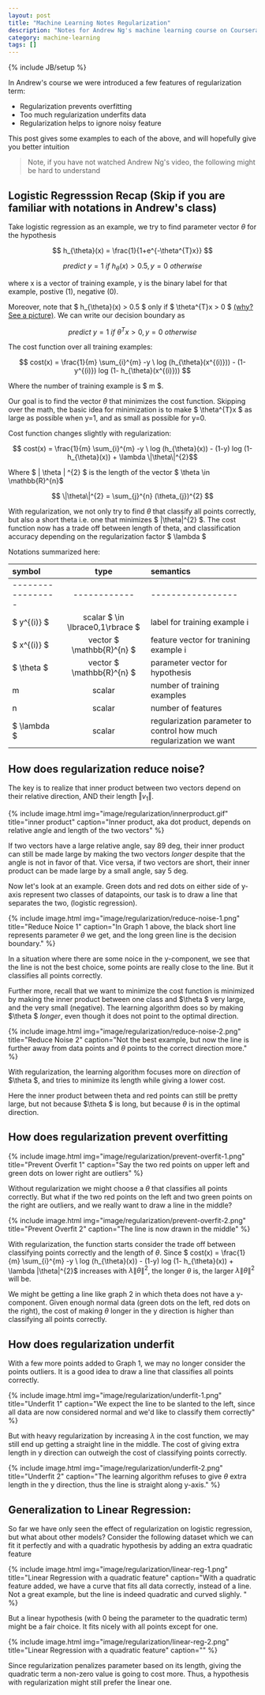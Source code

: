 ```yaml
---
layout: post
title: "Machine Learning Notes Regularization"
description: "Notes for Andrew Ng's machine learning course on Coursera. Intended for people who have watched linear regression and logistic regression"
category: machine-learning
tags: []
---
```

{% include JB/setup %}


In Andrew's course we were introduced a few features of regularization term: 

* Regularization prevents overfitting
* Too much regularization underfits data
* Regularization helps to ignore noisy feature

This post gives some examples to each of the above, and will hopefully give you better intuition 

> Note, if you have not watched Andrew Ng's video, the following might be hard to understand

Logistic Regresssion Recap (Skip if you are familiar with notations in Andrew's class)
------
Take logistic regression as an example, we try to find parameter vector $\theta$ for the hypothesis 

$$ h_{\theta}(x) = \frac{1}{1+e^{-\theta^{T}x}} $$

$$ predict \ y=1 \ if \ h_{\theta}(x) > 0.5, y=0 \ otherwise $$

where x is a vector of training example, y is the binary label for that example, postive (1), negative (0). 

Moreover, note that $ h_{\theta}(x) > 0.5 $ only if $ \theta^{T}x > 0 $ [(why? See a picture)](https://www.google.com/search?q=sigmoid+function&client=ubuntu&espv=2&biw=1242&bih=599&tbm=isch&tbo=u&source=univ&sa=X&ved=0ahUKEwiK8MHg5-PKAhUD0WMKHWHkCz8QsAQINg&dpr=1.1#imgrc=YSEtQfp1mCwvOM%3A). We can write our decision boundary as 

$$ predict \ y=1 \ if \ \theta^{T}x > 0, y=0 \ otherwise $$

The cost function over all training examples: 

$$ cost(x) = \frac{1}{m} \sum_{i}^{m} -y \ log (h_{\theta}(x^{(i)})) - (1-y^{(i)}) log (1- h_{\theta}(x^{(i)})) $$

Where the number of training example is $ m $. 

Our goal is to find the vector $\theta$ that minimizes the cost function. Skipping over the math, the basic idea for minimization is to make $ \theta^{T}x $ as large as possible when y=1, and as small as possible for y=0. 

Cost function changes slightly with regularization: 

$$ cost(x) = \frac{1}{m} \sum_{i}^{m} -y \ log (h_{\theta}(x)) - (1-y) log (1- h_{\theta}(x)) + \lambda \|\theta\|^{2}$$

Where $ \| \theta \| ^{2} $ is the length of the vector $ \theta \in \mathbb{R}^{n}$

$$ \|\theta\|^{2} = \sum_{j}^{n} (\theta_{j})^{2} $$

With regularization, we not only try to find $\theta$ that classify all points correctly, but also a short theta i.e. one that minimizes $ \|\theta\|^{2} $. The cost function now has a trade off between length of theta, and classification accuracy depending on the regularization factor $ \lambda $ 

Notations summarized here: 

| symbol | type | semantics  |
|:--------|:-----:|:----------|
|-----------------|------------|-----------------|
| $ y^{(i)} $ | scalar $ \in \lbrace0,1\rbrace $ |  label for training example i  |
| $ x^{(i)} $     | vector  $ \mathbb{R}^{n} $      | feature vector for tranining example i |
| $ \theta $ | vector $ \mathbb{R}^{n} $ | parameter vector for hypothesis |
| m | scalar | number of training examples|
| n | scalar | number of features |
| $ \lambda $ | scalar | regularization parameter to control how much regularization we want

How does regularization reduce noise? 
------

The key is to realize that inner product between two vectors depend on their relative direction, AND their length $\left\Vert v_{1}\right\Vert$. 

{% include image.html
            img="image/regularization/innerproduct.gif"
            title="inner product"
            caption="Inner product, aka dot product, depends on relative angle and length of the two vectors" 
 %}

If two vectors have a large relative angle, say 89 deg, their inner product can still be made large by making the two vectors _longer_ despite that the angle is not in favor of that. Vice versa, if two vectors are short, their inner product can be made large by a small angle, say 5 deg.


Now let's look at an example. Green dots and red dots on either side of y-axis represent two classes of datapoints, our task is to draw a line that separates the two, (logistic regression).


{% include image.html
            img="image/regularization/reduce-noise-1.png"
            title="Reduce Noice 1"
            caption="In Graph 1 above, the black short line represents parameter $\theta$ we get, and the long green line is the decision boundary." 
 %}

In a situation where there are some noice in the y-component, we see that the line is not the best choice, some points are really close to the line. But it classifies all points correctly. 

Further more, recall that we want to minimize the cost function is minimized by making the inner product between one class and $\theta $ very large, and the very small (negative). The learning algorithm does so by making $\theta $ *longer*, even though it does not point to the optimal direction.

{% include image.html
            img="image/regularization/reduce-noise-2.png"
            title="Reduce Noise 2"
            caption="Not the best example, but now the line is further away from data points and $\theta$ points to the correct direction more." 
 %}

With regularization, the learning algorithm focuses more on *direction* of $\theta $, and tries to minimize its length while giving a lower cost. 

Here the inner product between theta and red points can still be pretty large, but not because $\theta $ is long, but because $\theta$ is in the optimal direction. 


How does regularization prevent overfitting
------

{% include image.html
            img="image/regularization/prevent-overfit-1.png"
            title="Prevent Overfit 1"
            caption="Say the two red points on upper left and green dots on lower right are outliers" 
 %}

Without regularization we might choose a $\theta$ that classifies all points correctly. But what if the two red points on the left and two green points on the right are outliers, and we really want to draw a line in the middle? 

{% include image.html
            img="image/regularization/prevent-overfit-2.png"
            title="Prevent Overfit 2"
            caption="The line is now drawn in the middle" 
 %}

With regularization, the function starts consider the trade off between classifying points correctly and the length of $\theta$. Since $ cost(x) = \frac{1}{m} \sum_{i}^{m} -y \ log (h_{\theta}(x)) - (1-y) log (1- h_{\theta}(x)) + \lambda \|\theta\|^{2}$ increases with $\lambda \|\theta\|^{2}$, the longer $\theta$ is, the larger $\lambda \|\theta\|^{2}$ will be. 

We might be getting a line like graph 2 in which theta does not have a y-component. Given enough normal data (green dots on the left, red dots on the right), the cost of making $\theta$ longer in the y direction is higher than classifying all points correctly. 

How does regularization underfit
------

 
With a few more points added to Graph 1, we may no longer consider the points outliers. It is a good idea to draw a line that classifies all points correctly. 

{% include image.html
            img="image/regularization/underfit-1.png"
            title="Underfit 1"
            caption="We expect the line to be slanted to the left, since all data are now considered normal and we'd like to classify them correctly" 
 %}

But with heavy regularization by increasing $\lambda$ in the cost function, we may still end up getting a straight line in the middle. The cost of giving  extra length in y direction can outweigh the cost of classifying points correctly. 

{% include image.html
            img="image/regularization/underfit-2.png"
            title="Underfit 2"
            caption="The learning algorithm refuses to give $\theta$ extra length in the y direction, thus the line is straight along y-axis." 
 %}


Generalization to Linear Regression: 
------

So far we have only seen the effect of regularization on logistic regression, but what about other models? Consider the following dataset which we can fit it perfectly and with a quadratic hypothesis by adding an extra quadratic feature




{% include image.html
            img="image/regularization/linear-reg-1.png"
            title="Linear Regression with a quadratic feature"
            caption="With a quadratic feature added, we have a curve that fits all data correctly, instead of a line. Not a great example, but the line is indeed quadratic and curved slighly. " 
 %}


But a linear hypothesis (with 0 being the parameter to the quadratic term) might be a fair choice. It fits nicely with all points except for one. 

{% include image.html
            img="image/regularization/linear-reg-2.png"
            title="Linear Regression with a quadratic feature"
            caption="" 
 %}


Since regularization penalizes parameter based on its length, giving the quadratic term a non-zero value is going to cost more. Thus, a hypothesis with regularization might still prefer the linear one. 


